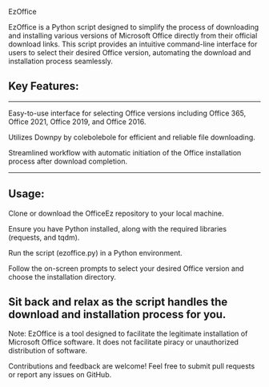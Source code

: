 EzOffice

EzOffice is a Python script designed to simplify the process of downloading and installing various versions of Microsoft Office directly from their official download links. This script provides an intuitive command-line interface for users to select their desired Office version, automating the download and installation process seamlessly.
## Key Features:

---

Easy-to-use interface for selecting Office versions including Office 365, Office 2021, Office 2019, and Office 2016.


Utilizes Downpy by colebolebole for efficient and reliable file downloading.


Streamlined workflow with automatic initiation of the Office installation process after download completion.


---
## Usage:

Clone or download the OfficeEz repository to your local machine.


Ensure you have Python installed, along with the required libraries (requests, and tqdm).


Run the script (ezoffice.py) in a Python environment.


Follow the on-screen prompts to select your desired Office version and choose the installation directory.


Sit back and relax as the script handles the download and installation process for you.
---


Note: EzOffice is a tool designed to facilitate the legitimate installation of Microsoft Office software. It does not facilitate piracy or unauthorized distribution of software.



Contributions and feedback are welcome! Feel free to submit pull requests or report any issues on GitHub.
